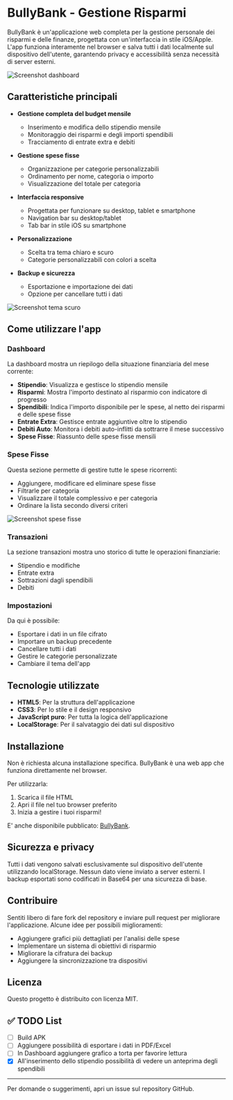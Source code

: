 # BullyBank - Gestione Risparmi

BullyBank è un'applicazione web completa per la gestione personale dei risparmi e delle finanze, progettata con un'interfaccia in stile iOS/Apple. L'app funziona interamente nel browser e salva tutti i dati localmente sul dispositivo dell'utente, garantendo privacy e accessibilità senza necessità di server esterni.

![Screenshot dashboard](screenshots/dashboard.png) <!-- Aggiungi uno screenshot della dashboard principale -->

## Caratteristiche principali

- **Gestione completa del budget mensile**
  - Inserimento e modifica dello stipendio mensile
  - Monitoraggio dei risparmi e degli importi spendibili
  - Tracciamento di entrate extra e debiti

- **Gestione spese fisse**
  - Organizzazione per categorie personalizzabili
  - Ordinamento per nome, categoria o importo
  - Visualizzazione del totale per categoria

- **Interfaccia responsive**
  - Progettata per funzionare su desktop, tablet e smartphone
  - Navigation bar su desktop/tablet
  - Tab bar in stile iOS su smartphone

- **Personalizzazione**
  - Scelta tra tema chiaro e scuro
  - Categorie personalizzabili con colori a scelta

- **Backup e sicurezza**
  - Esportazione e importazione dei dati
  - Opzione per cancellare tutti i dati

![Screenshot tema scuro](screenshots/dark-theme.png) <!-- Aggiungi uno screenshot del tema scuro -->

## Come utilizzare l'app

### Dashboard

La dashboard mostra un riepilogo della situazione finanziaria del mese corrente:

- **Stipendio**: Visualizza e gestisce lo stipendio mensile
- **Risparmi**: Mostra l'importo destinato al risparmio con indicatore di progresso
- **Spendibili**: Indica l'importo disponibile per le spese, al netto dei risparmi e delle spese fisse
- **Entrate Extra**: Gestisce entrate aggiuntive oltre lo stipendio
- **Debiti Auto**: Monitora i debiti auto-inflitti da sottrarre il mese successivo
- **Spese Fisse**: Riassunto delle spese fisse mensili

### Spese Fisse

Questa sezione permette di gestire tutte le spese ricorrenti:

- Aggiungere, modificare ed eliminare spese fisse
- Filtrarle per categoria
- Visualizzare il totale complessivo e per categoria
- Ordinare la lista secondo diversi criteri

![Screenshot spese fisse](screenshots/spese-fisse.png) <!-- Aggiungi uno screenshot della sezione spese fisse -->

### Transazioni

La sezione transazioni mostra uno storico di tutte le operazioni finanziarie:

- Stipendio e modifiche
- Entrate extra
- Sottrazioni dagli spendibili
- Debiti

### Impostazioni

Da qui è possibile:

- Esportare i dati in un file cifrato
- Importare un backup precedente
- Cancellare tutti i dati
- Gestire le categorie personalizzate
- Cambiare il tema dell'app

## Tecnologie utilizzate

- **HTML5**: Per la struttura dell'applicazione
- **CSS3**: Per lo stile e il design responsivo
- **JavaScript puro**: Per tutta la logica dell'applicazione
- **LocalStorage**: Per il salvataggio dei dati sul dispositivo

## Installazione

Non è richiesta alcuna installazione specifica. BullyBank è una web app che funziona direttamente nel browser. 

Per utilizzarla:

1. Scarica il file HTML
2. Apri il file nel tuo browser preferito
3. Inizia a gestire i tuoi risparmi!

E' anche disponibile pubblicato: [BullyBank](https://appbullybank.netlify.app/).

## Sicurezza e privacy

Tutti i dati vengono salvati esclusivamente sul dispositivo dell'utente utilizzando localStorage. Nessun dato viene inviato a server esterni. I backup esportati sono codificati in Base64 per una sicurezza di base.

## Contribuire

Sentiti libero di fare fork del repository e inviare pull request per migliorare l'applicazione. Alcune idee per possibili miglioramenti:

- Aggiungere grafici più dettagliati per l'analisi delle spese
- Implementare un sistema di obiettivi di risparmio
- Migliorare la cifratura dei backup
- Aggiungere la sincronizzazione tra dispositivi

## Licenza

Questo progetto è distribuito con licenza MIT.

## ✅ TODO List
- [ ] Build APK
- [ ] Aggiungere possibilità di esportare i dati in PDF/Excel
- [ ] In Dashboard aggiungere grafico a torta per favorire lettura
- [x] All'inserimento dello stipendio possibilità di vedere un anteprima degli spendibili 

---

Per domande o suggerimenti, apri un issue sul repository GitHub.
